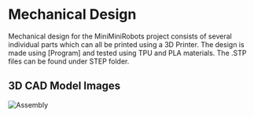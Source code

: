 # Mechanical Design

Mechanical design for the MiniMiniRobots project consists of several individual parts which can all be printed using a 3D Printer. The design is made using [Program] and tested using TPU and PLA materials. The .STP files can be found under STEP folder. 


## 3D CAD Model Images

![Assembly](Mechanical&#32Design/Images/Assembly.png "Assembly")
